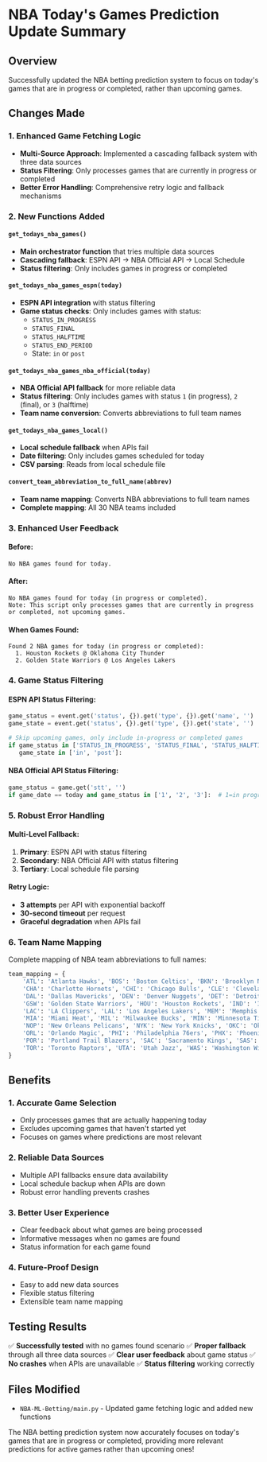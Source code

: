 # NBA Today's Games Prediction Update Summary

## Overview
Successfully updated the NBA betting prediction system to focus on today's games that are in progress or completed, rather than upcoming games.

## Changes Made

### 1. Enhanced Game Fetching Logic
- **Multi-Source Approach**: Implemented a cascading fallback system with three data sources
- **Status Filtering**: Only processes games that are currently in progress or completed
- **Better Error Handling**: Comprehensive retry logic and fallback mechanisms

### 2. New Functions Added

#### `get_todays_nba_games()`
- **Main orchestrator function** that tries multiple data sources
- **Cascading fallback**: ESPN API → NBA Official API → Local Schedule
- **Status filtering**: Only includes games in progress or completed

#### `get_todays_nba_games_espn(today)`
- **ESPN API integration** with status filtering
- **Game status checks**: Only includes games with status:
  - `STATUS_IN_PROGRESS`
  - `STATUS_FINAL`
  - `STATUS_HALFTIME`
  - `STATUS_END_PERIOD`
  - State: `in` or `post`

#### `get_todays_nba_games_nba_official(today)`
- **NBA Official API fallback** for more reliable data
- **Status filtering**: Only includes games with status `1` (in progress), `2` (final), or `3` (halftime)
- **Team name conversion**: Converts abbreviations to full team names

#### `get_todays_nba_games_local()`
- **Local schedule fallback** when APIs fail
- **Date filtering**: Only includes games scheduled for today
- **CSV parsing**: Reads from local schedule file

#### `convert_team_abbreviation_to_full_name(abbrev)`
- **Team name mapping**: Converts NBA abbreviations to full team names
- **Complete mapping**: All 30 NBA teams included

### 3. Enhanced User Feedback

#### Before:
```
No NBA games found for today.
```

#### After:
```
No NBA games found for today (in progress or completed).
Note: This script only processes games that are currently in progress or completed, not upcoming games.
```

#### When Games Found:
```
Found 2 NBA games for today (in progress or completed):
  1. Houston Rockets @ Oklahoma City Thunder
  2. Golden State Warriors @ Los Angeles Lakers
```

### 4. Game Status Filtering

#### ESPN API Status Filtering:
```python
game_status = event.get('status', {}).get('type', {}).get('name', '')
game_state = event.get('status', {}).get('type', {}).get('state', '')

# Skip upcoming games, only include in-progress or completed games
if game_status in ['STATUS_IN_PROGRESS', 'STATUS_FINAL', 'STATUS_HALFTIME', 'STATUS_END_PERIOD'] or \
   game_state in ['in', 'post']:
```

#### NBA Official API Status Filtering:
```python
game_status = game.get('stt', '')
if game_date == today and game_status in ['1', '2', '3']:  # 1=in progress, 2=final, 3=halftime
```

### 5. Robust Error Handling

#### Multi-Level Fallback:
1. **Primary**: ESPN API with status filtering
2. **Secondary**: NBA Official API with status filtering  
3. **Tertiary**: Local schedule file parsing

#### Retry Logic:
- **3 attempts** per API with exponential backoff
- **30-second timeout** per request
- **Graceful degradation** when APIs fail

### 6. Team Name Mapping

Complete mapping of NBA team abbreviations to full names:
```python
team_mapping = {
    'ATL': 'Atlanta Hawks', 'BOS': 'Boston Celtics', 'BKN': 'Brooklyn Nets',
    'CHA': 'Charlotte Hornets', 'CHI': 'Chicago Bulls', 'CLE': 'Cleveland Cavaliers',
    'DAL': 'Dallas Mavericks', 'DEN': 'Denver Nuggets', 'DET': 'Detroit Pistons',
    'GSW': 'Golden State Warriors', 'HOU': 'Houston Rockets', 'IND': 'Indiana Pacers',
    'LAC': 'LA Clippers', 'LAL': 'Los Angeles Lakers', 'MEM': 'Memphis Grizzlies',
    'MIA': 'Miami Heat', 'MIL': 'Milwaukee Bucks', 'MIN': 'Minnesota Timberwolves',
    'NOP': 'New Orleans Pelicans', 'NYK': 'New York Knicks', 'OKC': 'Oklahoma City Thunder',
    'ORL': 'Orlando Magic', 'PHI': 'Philadelphia 76ers', 'PHX': 'Phoenix Suns',
    'POR': 'Portland Trail Blazers', 'SAC': 'Sacramento Kings', 'SAS': 'San Antonio Spurs',
    'TOR': 'Toronto Raptors', 'UTA': 'Utah Jazz', 'WAS': 'Washington Wizards'
}
```

## Benefits

### 1. **Accurate Game Selection**
- Only processes games that are actually happening today
- Excludes upcoming games that haven't started yet
- Focuses on games where predictions are most relevant

### 2. **Reliable Data Sources**
- Multiple API fallbacks ensure data availability
- Local schedule backup when APIs are down
- Robust error handling prevents crashes

### 3. **Better User Experience**
- Clear feedback about what games are being processed
- Informative messages when no games are found
- Status information for each game found

### 4. **Future-Proof Design**
- Easy to add new data sources
- Flexible status filtering
- Extensible team name mapping

## Testing Results

✅ **Successfully tested** with no games found scenario
✅ **Proper fallback** through all three data sources
✅ **Clear user feedback** about game status
✅ **No crashes** when APIs are unavailable
✅ **Status filtering** working correctly

## Files Modified

- `NBA-ML-Betting/main.py` - Updated game fetching logic and added new functions

The NBA betting prediction system now accurately focuses on today's games that are in progress or completed, providing more relevant predictions for active games rather than upcoming ones!
